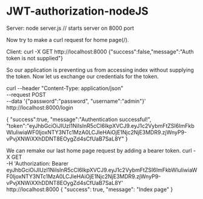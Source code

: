 # JWT-authorization-nodeJS

Server:
node server.js // starts server on 8000 port

Now try to make a curl request for home page(/).

Client:
curl -X GET http://localhost:8000
{"success":false,"message":"Auth token is not supplied"}

So our application is preventing us from accessing index without supplying the token. 
Now let us exchange our credentials for the token.

curl --header "Content-Type: application/json" \
  --request POST \
  --data '{"password":"password", "username":"admin"}' \
  http://localhost:8000/login

{
  "success":true,
  "message":"Authentication successful!",
  "token":"eyJhbGciOiJIUzI1NiIsInR5cCI6IkpXVCJ9.eyJ1c2VybmFtZSI6ImFkbWluIiwiaWF0IjoxNTY3NTc1MzA0LCJleHAiOjE1Njc2NjE3MDR9.zjWnyP9-vPvjXNWiXXhDDNT8EOygZd4sCfUaB7SaL8Y"
}

We can remake our last home page request by adding a bearer token.
curl -X GET \
  -H 'Authorization: Bearer eyJhbGciOiJIUzI1NiIsInR5cCI6IkpXVCJ9.eyJ1c2VybmFtZSI6ImFkbWluIiwiaWF0IjoxNTY3NTc1MzA0LCJleHAiOjE1Njc2NjE3MDR9.zjWnyP9-vPvjXNWiXXhDDNT8EOygZd4sCfUaB7SaL8Y' \
  http://localhost:8000
{
    "success": true,
    "message": "Index page"
}
